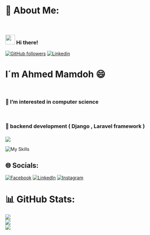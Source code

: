 # 💫 About Me:
 <br><h3> <img src="https://raw.githubusercontent.com/iampavangandhi/iampavangandhi/master/gifs/Hi.gif" width="30px"> Hi there! </h3>
[![GitHub followers](https://img.shields.io/github/followers/ahmed3mamdoh?label=Github%20Followers&style=for-the-badge)](https://github.com/ahmed3mamdoh) [![Linkedin](https://img.shields.io/badge/-ahmed3mamdoh-blue?style=for-the-badge&logo=Linkedin&logoColor=white&link=https://www.linkedin.com/in/ahmed3mamdoh/)](https://www.linkedin.com/in/ahmed3mamdoh/)

 <h1>I´m Ahmed Mamdoh 😄</h1><br><h3>👀 I’m interested in computer science</h3><br><h3>🌱 backend development ( Django , Laravel framework )</h3> <h3>  </h3>


![](https://www.aceinfoway.com/blog/wp-content/uploads/2022/06/laravel-8-to-9.gif)



![My Skills](https://skillicons.dev/icons?i=py,git,github,discord,bootstrap,django,laravel,php,html,css,js,linkedin,mysql,postman,anaconda)

## 🌐 Socials:
[![Facebook](https://img.shields.io/badge/Facebook-%231877F2.svg?logo=Facebook&logoColor=white)](https://www.facebook.com/profile.php?id=100025682203532)  [![LinkedIn](https://img.shields.io/badge/LinkedIn-%230077B5.svg?logo=linkedin&logoColor=white)](https://www.linkedin.com/in/ahmed3mamdoh/) [![Instagram](https://img.shields.io/badge/Instagram-%23E4405F.svg?logo=Instagram&logoColor=white)](https://www.instagram.com/ahmmdmamdoh/) 


# 📊 GitHub Stats:
![](https://github-readme-stats.vercel.app/api?username=ahmed3mamdoh&theme=dark&hide_border=true&include_all_commits=false&count_private=false)<br/>
![](https://github-readme-streak-stats.herokuapp.com/?user=ahmed3mamdoh&theme=dark&hide_border=true)<br/>
![](https://github-readme-stats.vercel.app/api/top-langs/?username=ahmed3mamdoh&theme=dark&hide_border=true&include_all_commits=false&count_private=false&layout=compact)
